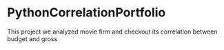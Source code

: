 # PythonCorrelationPortfolio
This project we analyzed movie firm and checkout its correlation between budget and gross

